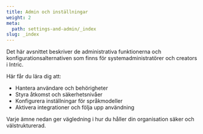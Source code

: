 ```yaml
---
title: Admin och inställningar
weight: 2
meta:
  path: settings-and-admin/_index
slug: _index
---
```

Det här avsnittet beskriver de administrativa funktionerna och konfigurationsalternativen som finns för systemadministratörer och creators i Intric.

Här får du lära dig att:
- Hantera användare och behörigheter  
- Styra åtkomst och säkerhetsnivåer  
- Konfigurera inställningar för språkmodeller  
- Aktivera integrationer och följa upp användning  

Varje ämne nedan ger vägledning i hur du håller din organisation säker och välstrukturerad.
